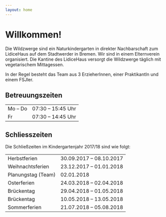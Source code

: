 ```yaml
---
layout: home
---
```


# Willkommen!

Die Wildzwerge sind ein Naturkindergarten in direkter Nachbarschaft zum
LidiceHaus auf dem Stadtwerder in Bremen. Wir sind in einem Elternverein
organisiert. Die Kantine des LidiceHaus versorgt die Wildzwerge täglich mit
vegetarischem Mittagessen.

In der Regel besteht das Team aus 3 ErzieherInnen, einer PraktikantIn und einem
FSJler.

## Betreuungszeiten

<table>
  <tr>
    <td>Mo – Do</td>
    <td>07:30 – 15:45 Uhr</td>
  </tr>

  <tr>
    <td>Fr</td>
    <td>07:30 – 14:45 Uhr</td>
  </tr>
</table>

## Schliesszeiten

Die Schließzeiten im Kindergartenjahr 2017/18 sind wie folgt:

<table>
  <tr class="gray">
    <td>Herbstferien</td>
    <td>30.09.2017 – 08.10.2017</td>
  </tr>

  <tr class="gray">
    <td>Weihnachtsferien</td>
    <td>23.12.2017 – 01.01.2018</td>
  </tr>

  <tr>
    <td>Planungstag (Team)</td>
    <td>02.01.2018</td>
  </tr>

  <tr>
    <td>Osterferien</td>
    <td>24.03.2018 – 02.04.2018</td>
  </tr>

  <tr>
    <td>Brückentag</td>
    <td>29.04.2018 – 01.05.2018</td>
  </tr>

  <tr>
    <td>Brückentag</td>
    <td>10.05.2018 – 13.05.2018</td>
  </tr>

  <tr>
    <td>Sommerferien</td>
    <td>21.07.2018 – 05.08.2018</td>
  </tr>
</table>
